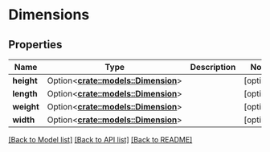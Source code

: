 # Dimensions

## Properties

Name | Type | Description | Notes
------------ | ------------- | ------------- | -------------
**height** | Option<[**crate::models::Dimension**](Dimension.md)> |  | [optional]
**length** | Option<[**crate::models::Dimension**](Dimension.md)> |  | [optional]
**weight** | Option<[**crate::models::Dimension**](Dimension.md)> |  | [optional]
**width** | Option<[**crate::models::Dimension**](Dimension.md)> |  | [optional]

[[Back to Model list]](../README.md#documentation-for-models) [[Back to API list]](../README.md#documentation-for-api-endpoints) [[Back to README]](../README.md)


